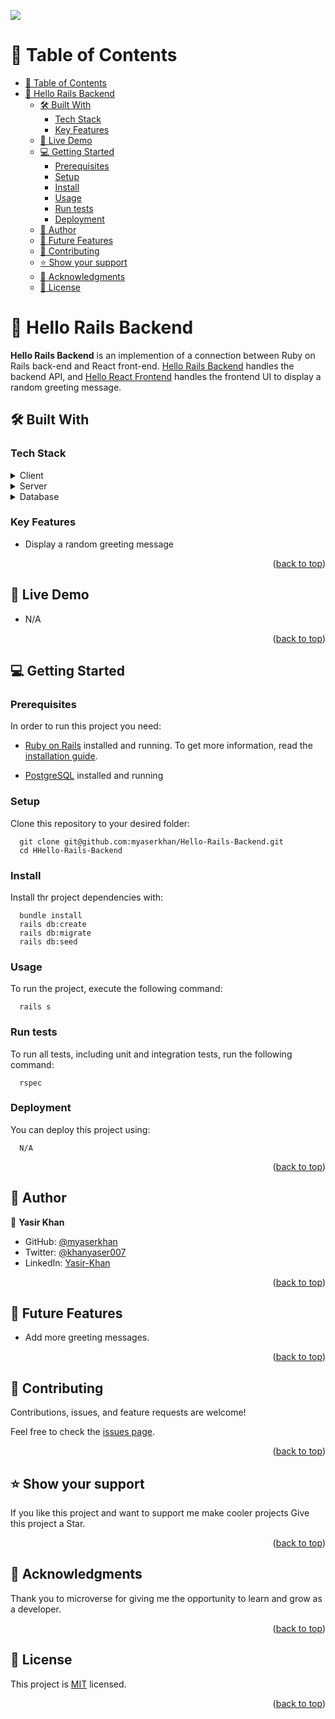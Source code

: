 ![](https://img.shields.io/badge/Microverse-blueviolet)
<a name="readme-top"></a>

# 📗 Table of Contents
- [📗 Table of Contents](#-table-of-contents)
- [📖 Hello Rails Backend ](#-hello-rails-backend-)
  - [🛠 Built With ](#-built-with-)
    - [Tech Stack ](#tech-stack-)
    - [Key Features ](#key-features-)
  - [🚀 Live Demo ](#-live-demo-)
  - [💻 Getting Started ](#-getting-started-)
    - [Prerequisites](#prerequisites)
    - [Setup](#setup)
    - [Install](#install)
    - [Usage ](#usage-)
    - [Run tests](#run-tests)
    - [Deployment](#deployment)
  - [👥 Author ](#-author-)
  - [🔭 Future Features ](#-future-features-)
  - [🤝 Contributing ](#-contributing-)
  - [⭐️ Show your support ](#️-show-your-support-)
  - [🙏 Acknowledgments ](#-acknowledgments-)
  - [📝 License ](#-license-)

<!-- PROJECT DESCRIPTION -->

# 📖 Hello Rails Backend <a name="about-the-project"></a>
**Hello Rails Backend** is an implemention of a connection between Ruby on Rails back-end and React front-end. [Hello Rails Backend](https://github.com/myaserkhan/Hello-Rails-Backend) handles the backend API, and [Hello React Frontend](https://github.com/myaserkhan/Hello-React-Frontend) handles the frontend UI to display a random greeting message.

## 🛠 Built With <a name="built-with"></a>

### Tech Stack <a name="tech-stack"></a>

<details>
  <summary>Client</summary>
  <ul> 
    <li><a href="https://github.com/microverseinc/linters-config/tree/master/ror">Linters</a></li>

  </ul>
</details>
<details>
  <summary>Server</summary>
  <ul>
    <li><a href="https://rubyonrails.org/">ROR</a></li>
  </ul>
</details>

<details>
<summary>Database</summary>
  <ul>
    <li><a href="https://www.postgresql.org/">PostgreSQL</a></li>
  </ul>
</details>

<!-- Features -->

### Key Features <a name="key-features"></a>

- Display a random greeting message

<p align="right">(<a href="#readme-top">back to top</a>)</p>

## 🚀 Live Demo <a name="live-demo"></a>

- N/A

<p align="right">(<a href="#readme-top">back to top</a>)</p>


<!-- GETTING STARTED -->

## 💻 Getting Started <a name="getting-started"></a>

### Prerequisites

In order to run this project you need:
- [Ruby on Rails](https://rubyonrails.org/) installed and running. To get more information, read the [installation guide](https://guides.rubyonrails.org/).

- [PostgreSQL](https://www.postgresql.org/) installed and running
### Setup

Clone this repository to your desired folder:

```
  git clone git@github.com:myaserkhan/Hello-Rails-Backend.git
  cd HHello-Rails-Backend 
```

### Install

Install thr project dependencies with:

```
  bundle install
  rails db:create
  rails db:migrate
  rails db:seed
```

### Usage <a name="usage"></a>

To run the project, execute the following command:

```
  rails s
```

### Run tests

To run all tests, including unit and integration tests, run the following command:

```
  rspec
```

### Deployment

You can deploy this project using:

```
  N/A
```


<p align="right">(<a href="#readme-top">back to top</a>)</p>

<!-- AUTHORS -->
## 👥 Author <a name="authors"></a>
 
👤 **Yasir Khan**
- GitHub: [@myaserkhan](https://github.com/myaserkhan)
- Twitter: [@khanyaser007](https://twitter.com/kanza_tahreem)
- LinkedIn: [Yasir-Khan](https://www.linkedin.com/in/myaserkhan/)



<p align="right">(<a href="#readme-top">back to top</a>)</p>

<!-- FUTURE FEATURES -->

## 🔭 Future Features <a name="future-features"></a>

- Add more greeting messages.

<p align="right">(<a href="#readme-top">back to top</a>)</p>

<!-- CONTRIBUTING -->

## 🤝 Contributing <a name="contributing"></a>

Contributions, issues, and feature requests are welcome!

Feel free to check the [issues page](https://github.com/KanzaTahreem/Hello-Rails-Backend/issues).

<p align="right">(<a href="#readme-top">back to top</a>)</p>

<!-- SUPPORT -->

## ⭐️ Show your support <a name="support"></a>

If you like this project and want to support me make cooler projects Give this project a Star.

<p align="right">(<a href="#readme-top">back to top</a>)</p>

<!-- ACKNOWLEDGEMENTS -->

## 🙏 Acknowledgments <a name="acknowledgements"></a>

Thank you to microverse for giving me the opportunity to learn and grow as a developer.

<p align="right">(<a href="#readme-top">back to top</a>)</p>
<!-- LICENSE -->

## 📝 License <a name="license"></a>

This project is [MIT](./LICENSE) licensed.

<p align="right">(<a href="#readme-top">back to top</a>)</p>
